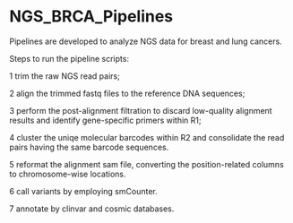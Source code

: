 # NGS_BRCA_Pipelines
Pipelines are developed to analyze NGS data for breast and lung cancers.

Steps to run the pipeline scripts:

1 trim the raw NGS read pairs;

2 align the trimmed fastq files to the reference DNA sequences;

3 perform the post-alignment filtration to discard low-quality alignment results and identify gene-specific primers within R1;

4 cluster the uniqe molecular barcodes within R2 and consolidate the read pairs having the same barcode sequences.

5 reformat the alignment sam file, converting the position-related columns to chromosome-wise locations.

6 call variants by employing smCounter.

7 annotate by clinvar and cosmic databases.
